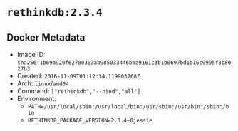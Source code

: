 # `rethinkdb:2.3.4`

## Docker Metadata

- Image ID: `sha256:1b69a920f62700303ab985033446baa9161c3b1b0697bd1b16c9995f3b8027b3`
- Created: `2016-11-09T01:12:34.119903768Z`
- Arch: `linux`/`amd64`
- Command: `["rethinkdb","--bind","all"]`
- Environment:
  - `PATH=/usr/local/sbin:/usr/local/bin:/usr/sbin:/usr/bin:/sbin:/bin`
  - `RETHINKDB_PACKAGE_VERSION=2.3.4~0jessie`
